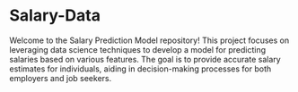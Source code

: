 # Salary-Data
Welcome to the Salary Prediction Model repository! This project focuses on leveraging data science techniques to develop a model for predicting salaries based on various features. The goal is to provide accurate salary estimates for individuals, aiding in decision-making processes for both employers and job seekers.
